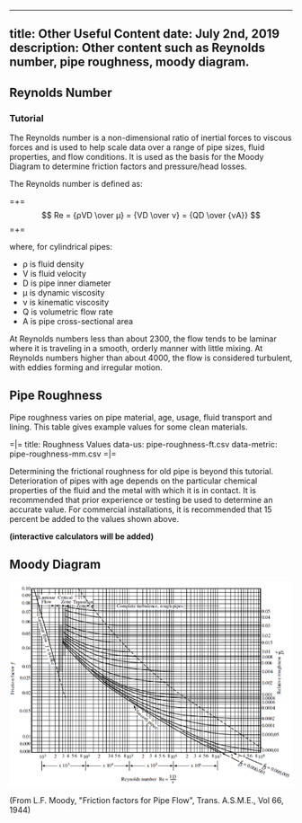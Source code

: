 -----
title: Other Useful Content
date:  July 2nd, 2019
description: Other content such as Reynolds number, pipe roughness, moody diagram.
-----

## Reynolds Number

### Tutorial

The Reynolds number is a non-dimensional ratio of inertial forces to viscous forces and is used to help scale data over a range of pipe sizes,
fluid properties, and flow conditions. It is used as the basis for the Moody Diagram to determine friction factors and pressure/head losses.

The Reynolds number is defined as: 

=+=
$$ Re = {ρVD \over μ} = {VD \over ν} = {QD \over {νA}} $$
=+=

where, for cylindrical pipes:

- ρ is fluid density
- V is fluid velocity
- D is pipe inner diameter
- μ is dynamic viscosity
- ν is kinematic viscosity
- Q is volumetric flow rate
- A is pipe cross-sectional area

At Reynolds numbers less than about 2300, the flow tends to be laminar where it is traveling in a smooth, orderly manner with little mixing. 
At Reynolds numbers higher than about 4000, the flow is considered turbulent, with eddies forming and irregular motion.

## Pipe Roughness

Pipe roughness varies on pipe material, age, usage, fluid transport and lining. This table gives example values for some clean materials.

=|=
title: Roughness Values
data-us: pipe-roughness-ft.csv
data-metric: pipe-roughness-mm.csv
=|=

Determining the frictional roughness for old pipe is beyond this tutorial. Deterioration of pipes with age depends on the particular chemical properties of the fluid
and the metal with which it is in contact. It is recommended that prior experience or testing be used to determine an accurate value. For commercial installations, 
it is recommended that 15 percent be added to the values shown above.

**(interactive calculators will be added)**

## Moody Diagram

![](moody-original.png "")

(From L.F. Moody, "Friction factors for Pipe Flow", Trans. A.S.M.E., Vol 66, 1944)